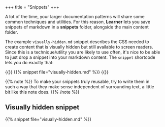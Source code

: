 +++
title = "Snippets"
+++

A lot of the time, your larger documentation patterns will share some common techniques and utilities. For this reason, **Learner** lets you save snippets of markdown in a **snippets** folder, alongside the main content folder.

The example `visually-hidden.md` snippet describes the CSS needed to create content that is visually hidden but still available to screen readers. Since this is a technique/utility you are likely to use often, it's nice to be able to just drop a snippet into your markdown content. The `snippet` shortcode lets you do exactly that:

{{<codeBlock>}}
&#x7b;{% snippet file="visually-hidden.md" %}}
{{</codeBlock>}}

{{% note %}}
To make your snippets truly reusable, try to write them in such a way that they make sense independent of surrounding text, a little bit like this note does.
{{% /note %}}

## Visually hidden snippet

{{% snippet file="visually-hidden.md" %}}
